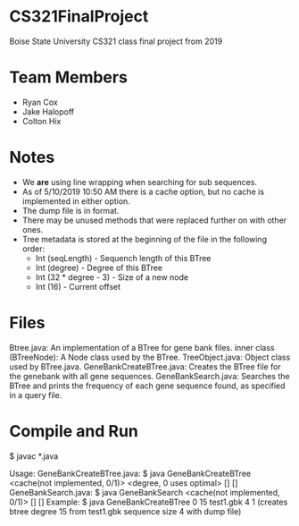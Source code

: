 # CS321FinalProject
Boise State University CS321 class final project from 2019

# Team Members
* Ryan Cox
* Jake Halopoff
* Colton Hix

# Notes
* We __are__ using line wrapping when searching for sub sequences.
* As of 5/10/2019 10:50 AM there is a cache option, but no cache is implemented in either option.
* The dump file is in <frequency> <DNA string> format.
* There may be unused methods that were replaced further on with other ones.
* Tree metadata is stored at the beginning of the file in the following order:
  * Int (seqLength) - Sequench length of this BTree
  * Int (degree) - Degree of this BTree
  * Int (32 * degree - 3) - Size of a new node
  * Int (16) - Current offset

# Files
 Btree.java: An implementation of a BTree for gene bank files. 
 inner class (BTreeNode): A Node class used by the BTree.
 TreeObject.java: Object class used by BTree.java.
 GeneBankCreateBTree.java: Creates the BTree file for the genebank with all gene sequences.
 GeneBankSearch.java: Searches the BTree and prints the frequency of each gene sequence found, as specified in a query file.
 
# Compile and Run
 $ javac *.java
 
 Usage:
    GeneBankCreateBTree.java:
        $ java GeneBankCreateBTree <cache(not implemented, 0/1)> <degree, 0 uses optimal> <gbk file> <sequence length> [<cache size>] [<debug level>]
    GeneBankSearch.java:
		      $ java GeneBankSearch <cache(not implemented, 0/1)> <btree file> <query file> [<cache size>] [<debug level>]
 Example:
        $ java GeneBankCreateBTree 0 15 test1.gbk 4 1 (creates btree degree 15 from test1.gbk sequence size 4 with dump file)

